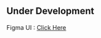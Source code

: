 ## Under Development

Figma UI : <a href="https://www.figma.com/file/esYFzr6qxwC6KA5YFBZoDu/Kishnews-UI?t=2D7bGfXXFantDpTk-1"> Click Here </a>